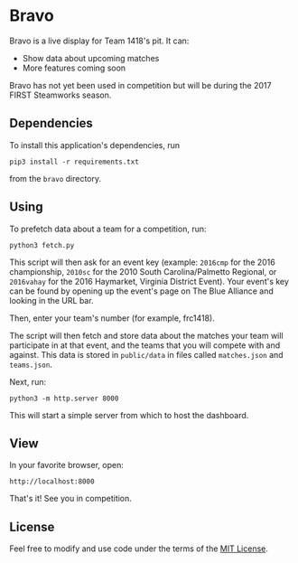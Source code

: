 # Bravo
Bravo is a live display for Team 1418's pit. It can:

* Show data about upcoming matches
* More features coming soon

Bravo has not yet been used in competition but will be during the 2017 FIRST Steamworks season.

## Dependencies
To install this application's dependencies, run

    pip3 install -r requirements.txt

from the `bravo` directory.

## Using
To prefetch data about a team for a competition, run:

    python3 fetch.py

This script will then ask for an event key (example: `2016cmp` for the 2016 championship, `2010sc` for the 2010 South Carolina/Palmetto Regional, or `2016vahay` for the 2016 Haymarket, Virginia District Event). Your event's key can be found by opening up the event's page on The Blue Alliance and looking in the URL bar.

Then, enter your team's number (for example, frc1418).

The script will then fetch and store data about the matches your team will participate in at that event, and the teams that you will compete with and against. This data is stored in `public/data` in files called `matches.json` and `teams.json`.

Next, run:

    python3 -m http.server 8000

This will start a simple server from which to host the dashboard.

## View
In your favorite browser, open:

    http://localhost:8000

That's it! See you in competition.

## License
Feel free to modify and use code under the terms of the [MIT License](LICENSE).
